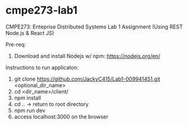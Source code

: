 # cmpe273-lab1
CMPE273: Enteprise Distributed Systems Lab 1 Assignment (Using REST Node.js &amp; React JS)

Pre-req:
1. Download and install Nodejs w/ npm: https://nodejs.org/en/

Instructions to run applicaton:
1. git clone https://github.com/JackyC415/Lab1-009941451.git <optional_dir_name>
2. cd <dir_name>/client/
3. npm install
4. cd .. -> return to root directory
5. npm run dev
6. access localhost:3000 on the browser
